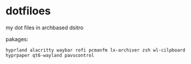 # dotfiloes

my dot files in archbased dsitro

pakages:

```
hyprland alacritty waybar rofi pcmanfm lx-archiver zsh wl-cilpboard hyprpaper qt6-wayland pavucontrol 

```